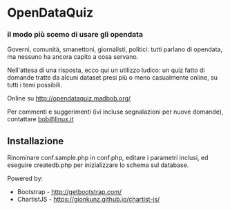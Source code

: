 # OpenDataQuiz
### il modo più scemo di usare gli opendata

Governi, comunità, smanettoni, giornalisti, politici: tutti parlano di opendata, ma nessuno ha ancora capito a cosa servano.

Nell'attesa di una risposta, ecco qui un utilizzo ludico: un quiz fatto di domande tratte da alcuni dataset presi più o meno casualmente online, su tutti i temi possibili.

Online su http://opendataquiz.madbob.org/

Per commenti e suggerimenti (ivi incluse segnalazioni per nuove domande), contattare bob@linux.it

## Installazione

Rinominare conf.sample.php in conf.php, editare i parametri inclusi, ed eseguire createdb.php per inizializzare lo schema sul database.

Powered by:

- Bootstrap - http://getbootstrap.com/
- ChartistJS - https://gionkunz.github.io/chartist-js/
